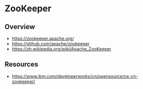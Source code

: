 # ZooKeeper


## Overview

- https://zookeeper.apache.org/
- https://github.com/apache/zookeeper
- https://zh.wikipedia.org/wiki/Apache_ZooKeeper


## Resources

- https://www.ibm.com/developerworks/cn/opensource/os-cn-zookeeper/
